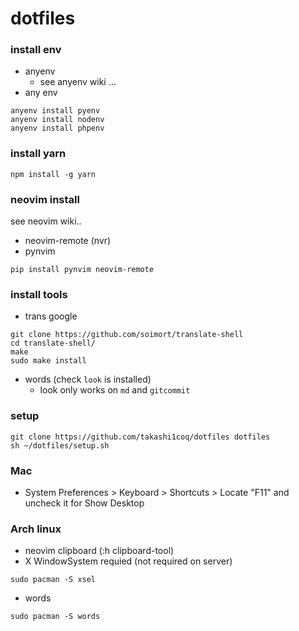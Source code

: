 # dotfiles

### install env

- anyenv
  - see anyenv wiki ...
- any env
```
anyenv install pyenv
anyenv install nodenv
anyenv install phpenv
```

### install yarn

```
npm install -g yarn
```

### neovim install

see neovim wiki..

- neovim-remote (nvr)
- pynvim
```
pip install pynvim neovim-remote
```


### install tools

- trans google
```
git clone https://github.com/soimort/translate-shell
cd translate-shell/
make
sudo make install
```
- words (check `look` is installed)
  - look only works on `md` and `gitcommit`

### setup

```
git clone https://github.com/takashi1coq/dotfiles dotfiles
sh ~/dotfiles/setup.sh
```
### Mac

- System Preferences > Keyboard > Shortcuts > Locate "F11" and uncheck it for Show Desktop

### Arch linux

- neovim clipboard (:h clipboard-tool)
- X WindowSystem requied (not required on server)
```
sudo pacman -S xsel
```
- words
```
sudo pacman -S words
```
